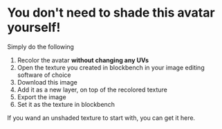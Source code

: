 # You don't need to shade this avatar yourself!

Simply do the following

1. Recolor the avatar **without changing any UVs**
1. Open the texture you created in blockbench in your image editing software of choice
1. Download this image
1. Add it as a new layer, on top of the recolored texture
1. Export the image
1. Set it as the texture in blockbench

If you wand an unshaded texture to start with, you can get it here.
